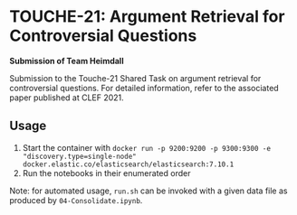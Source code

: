 # TOUCHE-21:  Argument Retrieval for Controversial Questions
**Submission of Team Heimdall**


Submission to the Touche-21 Shared Task on argument retrieval for controversial questions. For detailed information, refer to the associated paper published at CLEF 2021.

## Usage

1. Start the container with `docker run -p 9200:9200 -p 9300:9300 -e "discovery.type=single-node" docker.elastic.co/elasticsearch/elasticsearch:7.10.1`
2. Run the notebooks in their enumerated order

Note: for automated usage, `run.sh` can be invoked with a given data file as produced by `04-Consolidate.ipynb`.
